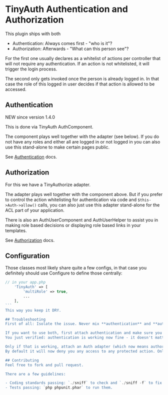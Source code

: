 # TinyAuth Authentication and Authorization

This plugin ships with both
- Authentication: Always comes first - "who is it"?
- Authorization: Afterwards - "What can this person see"?

For the first one usually declares as a whitelist of actions per controller that will not require any authentication.
If an action is not whitelisted, it will trigger the login process.

The second only gets invoked once the person is already logged in.
In that case the role of this logged in user decides if that action is allowed to be accessed.

## Authentication
NEW since version 1.4.0

This is done via TinyAuth AuthComponent.

The component plays well together with the adapter (see below).
If you do not have any roles and either all are logged in or not logged in you can also use this stand-alone to make certain pages public.

See [Authentication](Authentication.md) docs.

## Authorization
For this we have a TinyAuthorize adapter.

The adapter plays well together with the component above.
But if you prefer to control the action whitelisting for authentication via code and `$this->Auth->allow()` calls, you can
also just use this adapter stand-alone for the ACL part of your application.

There is also an AuthUserComponent and AuthUserHelper to assist you in making role based decisions or displaying role based links in your templates.

See [Authorization](Authorization.md) docs.


## Configuration
Those classes most likely share quite a few configs, in that case you definitely should use Configure to define those centrally:
````php
// in your app.php
	'TinyAuth' => [
		'multiRole' => true,
		...
	],
```
This way you keep it DRY.

## Troubleshooting
First of all: Isolate the issue. Never mix **authentication** and **authorization** (read the top part again).

If you want to use both, first attach authentication and make sure you can log in and you can log out. Also make sure the non-public action is not accessible without being logged in and it is afterwards.
You just verified: authentication is working now fine - it doesn't matter who logged in as long as someone did.

Only if that is working, attach an Auth adapter (which now means authorization comes into play), in this case probably `Tiny`. Make sure that the session contains the correct data structure, also make sure the roles are configured or in the database and can be found as expected.
By default it will now deny you any access to any protected action. Only by specifically whitelisting actions/controllers now in the ACL definition, a specific user can access a specific action again.

## Contributing
Feel free to fork and pull request.

There are a few guidelines:

- Coding standards passing: `./sniff` to check and `./sniff -f` to fix.
- Tests passing: `php phpunit.phar` to run them.
